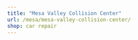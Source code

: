 ```yaml
---
title: "Mesa Valley Collision Center"
url: /mesa/mesa-valley-collision-center/
shop: car repair
---
```

